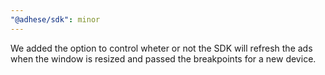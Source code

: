 ```yaml
---
"@adhese/sdk": minor
---
```


We added the option to control wheter or not the SDK will refresh the ads when the window is resized and passed the breakpoints for a new device.
